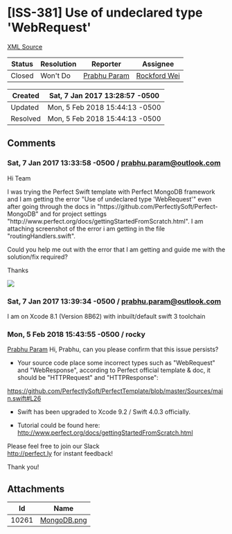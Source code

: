 # [ISS-381] Use of undeclared type 'WebRequest'

[XML Source](../xml/ISS-381.xml)
<p></p>





Status|Resolution|Reporter|Assignee
------|----------|--------|--------
Closed|Won't Do|[Prabhu Param](prabhu.param@outlook.com)|[Rockford Wei]($rocky)





Created|Sat, 7 Jan 2017 13:28:57 -0500
-------|--------------
Updated|Mon, 5 Feb 2018 15:44:13 -0500
Resolved|Mon, 5 Feb 2018 15:44:13 -0500


## Comments




### Sat, 7 Jan 2017 13:33:58 -0500 / prabhu.param@outlook.com 

<p><p>Hi Team</p>

<p>I was trying the Perfect Swift template with Perfect MongoDB framework and I am getting the error "Use of undeclared type 'WebRequest'" even after going through the docs in "https://github.com/PerfectlySoft/Perfect-MongoDB" and for project settings "http://www.perfect.org/docs/gettingStartedFromScratch.html". I am attaching screenshot of the error i am getting in the file "routingHandlers.swift".</p>

<p>Could you help me out with the error that I am getting and guide me with the solution/fix required?</p>

<p>Thanks</p>

<p><span class="image-wrap" style=""><a id="10261_thumb" href="http://jira.perfect.org:8080/secure/attachment/10261/10261_MongoDB.png" title="MongoDB.png" file-preview-type="image" file-preview-id="10261" file-preview-title="MongoDB.png"><img src="http://jira.perfect.org:8080/secure/thumbnail/10261/_thumb_10261.png" style="border: 0px solid black" /></a></span></p></p>


### Sat, 7 Jan 2017 13:39:34 -0500 / prabhu.param@outlook.com 

<p><p>I am on Xcode 8.1 (Version 8B62) with inbuilt/default swift 3 toolchain</p></p>


### Mon, 5 Feb 2018 15:43:55 -0500 / rocky 

<p><p><a href="http://jira.perfect.org:8080/secure/ViewProfile.jspa?name=prabhu.param%40outlook.com" class="user-hover" rel="prabhu.param@outlook.com">Prabhu Param</a> Hi, Prabhu, can you please confirm that this issue persists?</p>



<ul class="alternate" type="square">
	<li>Your source code place some incorrect types such as "WebRequest" and "WebResponse", according to Perfect official template &amp; doc, it should be "HTTPRequest" and "HTTPResponse":</li>
</ul>



<p><a href="https://github.com/PerfectlySoft/PerfectTemplate/blob/master/Sources/main.swift#L26" class="external-link" rel="nofollow">https://github.com/PerfectlySoft/PerfectTemplate/blob/master/Sources/main.swift#L26</a></p>



<ul class="alternate" type="square">
	<li>Swift has been upgraded to Xcode 9.2 / Swift 4.0.3 officially.</li>
</ul>


<ul class="alternate" type="square">
	<li>Tutorial could be found here: <br/>
<a href="http://www.perfect.org/docs/gettingStartedFromScratch.html" class="external-link" rel="nofollow">http://www.perfect.org/docs/gettingStartedFromScratch.html</a></li>
</ul>




<p>Please feel free to join our Slack <br/>
<a href="http://perfect.ly/" class="external-link" rel="nofollow">http://perfect.ly</a> for instant feedback!</p>



<p>Thank you!</p></p>

## Attachments





Id|Name
------|------------
10261|[MongoDB.png](../attachment/10261/MongoDB.png)

